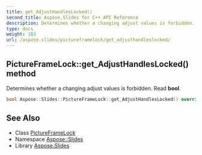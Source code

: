 ```yaml
---
title: get_AdjustHandlesLocked()
second_title: Aspose.Slides for C++ API Reference
description: Determines whether a changing adjust values is forbidden. Read bool.
type: docs
weight: 183
url: /aspose.slides/pictureframelock/get_adjusthandleslocked/
---
```

## PictureFrameLock::get_AdjustHandlesLocked() method


Determines whether a changing adjust values is forbidden. Read **bool**.

```cpp
bool Aspose::Slides::PictureFrameLock::get_AdjustHandlesLocked() override
```

## See Also

* Class [PictureFrameLock](../)
* Namespace [Aspose::Slides](../../)
* Library [Aspose.Slides](../../../)